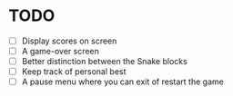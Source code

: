 # TODO

 - [ ] Display scores on screen
 - [ ] A game-over screen
 - [ ] Better distinction between the Snake blocks
 - [ ] Keep track of personal best
 - [ ] A pause menu where you can exit of restart the game
